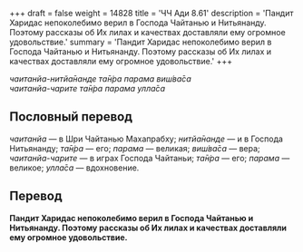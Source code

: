 +++
draft = false
weight = 14828
title = 'ЧЧ Ади 8.61'
description = 'Пандит Харидас непоколебимо верил в Господа Чайтанью и Нитьянанду. Поэтому рассказы об Их лилах и качествах доставляли ему огромное удовольствие.'
summary = 'Пандит Харидас непоколебимо верил в Господа Чайтанью и Нитьянанду. Поэтому рассказы об Их лилах и качествах доставляли ему огромное удовольствие.'
+++

_чаитанйа-нитйа̄нанде та̄н̇ра парама виш́ва̄са  
чаитанйа-чарите та̄н̇ра парама улла̄са_

## Пословный перевод

_чаитанйа_ — в Шри Чайтанью Махапрабху; _нитйа̄нанде_ — и в Господа Нитьянанду; _та̄н̇ра_ — его; _парама_ — великая; _виш́ва̄са_ — вера; _чаитанйа_\-_чарите_ — в играх Господа Чайтаньи; _та̄н̇ра_ — его; _парама_ — великое; _улла̄са_ — вдохновение.

## Перевод

**Пандит Харидас непоколебимо верил в Господа Чайтанью и Нитьянанду. Поэтому рассказы об Их лилах и качествах доставляли ему огромное удовольствие.**
